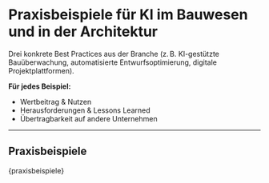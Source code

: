 # Praxisbeispiele für KI im Bauwesen und in der Architektur

Drei konkrete Best Practices aus der Branche (z. B. KI-gestützte Bauüberwachung, automatisierte Entwurfsoptimierung, digitale Projektplattformen).

**Für jedes Beispiel:**
- Wertbeitrag & Nutzen
- Herausforderungen & Lessons Learned
- Übertragbarkeit auf andere Unternehmen

---

## Praxisbeispiele

{praxisbeispiele}